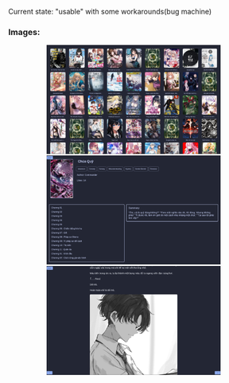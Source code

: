 Current state: "usable" with some workarounds(bug machine) 

### Images:


<div align="center">
  <img src="./Image/1.png" width="350"></img>
  <img src="./Image/4.png" width="350"></img>
  <img src="./Image/3.png" width="350"></img>
</div>
